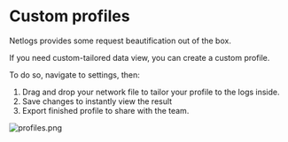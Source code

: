 # Custom profiles

Netlogs provides some request beautification out of the box.

If you need custom-tailored data view, you can create a custom profile.

To do so, navigate to settings, then:

1. Drag and drop your network file to tailor your profile to the logs inside.
2. Save changes to instantly view the result
3. Export finished profile to share with the team.

![profiles.png](./img/profiles.png)

